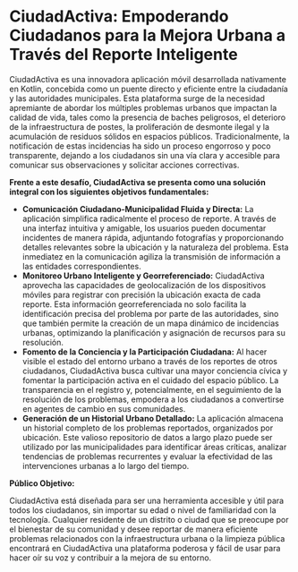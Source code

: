 # CiudadActiva: Empoderando Ciudadanos para la Mejora Urbana a Través del Reporte Inteligente

CiudadActiva es una innovadora aplicación móvil desarrollada nativamente en Kotlin, concebida como un puente directo y eficiente entre la ciudadanía y las autoridades municipales. Esta plataforma surge de la necesidad apremiante de abordar los múltiples problemas urbanos que impactan la calidad de vida, tales como la presencia de baches peligrosos, el deterioro de la infraestructura de postes, la proliferación de desmonte ilegal y la acumulación de residuos sólidos en espacios públicos. Tradicionalmente, la notificación de estas incidencias ha sido un proceso engorroso y poco transparente, dejando a los ciudadanos sin una vía clara y accesible para comunicar sus observaciones y solicitar acciones correctivas.

**Frente a este desafío, CiudadActiva se presenta como una solución integral con los siguientes objetivos fundamentales:**

* **Comunicación Ciudadano-Municipalidad Fluida y Directa:** La aplicación simplifica radicalmente el proceso de reporte. A través de una interfaz intuitiva y amigable, los usuarios pueden documentar incidentes de manera rápida, adjuntando fotografías y proporcionando detalles relevantes sobre la ubicación y la naturaleza del problema. Esta inmediatez en la comunicación agiliza la transmisión de información a las entidades correspondientes.
* **Monitoreo Urbano Inteligente y Georreferenciado:** CiudadActiva aprovecha las capacidades de geolocalización de los dispositivos móviles para registrar con precisión la ubicación exacta de cada reporte. Esta información georreferenciada no solo facilita la identificación precisa del problema por parte de las autoridades, sino que también permite la creación de un mapa dinámico de incidencias urbanas, optimizando la planificación y asignación de recursos para su resolución.
* **Fomento de la Conciencia y la Participación Ciudadana:** Al hacer visible el estado del entorno urbano a través de los reportes de otros ciudadanos, CiudadActiva busca cultivar una mayor conciencia cívica y fomentar la participación activa en el cuidado del espacio público. La transparencia en el registro y, potencialmente, en el seguimiento de la resolución de los problemas, empodera a los ciudadanos a convertirse en agentes de cambio en sus comunidades.
* **Generación de un Historial Urbano Detallado:** La aplicación almacena un historial completo de los problemas reportados, organizados por ubicación. Este valioso repositorio de datos a largo plazo puede ser utilizado por las municipalidades para identificar áreas críticas, analizar tendencias de problemas recurrentes y evaluar la efectividad de las intervenciones urbanas a lo largo del tiempo.

**Público Objetivo:**

CiudadActiva está diseñada para ser una herramienta accesible y útil para todos los ciudadanos, sin importar su edad o nivel de familiaridad con la tecnología. Cualquier residente de un distrito o ciudad que se preocupe por el bienestar de su comunidad y desee reportar de manera eficiente problemas relacionados con la infraestructura urbana o la limpieza pública encontrará en CiudadActiva una plataforma poderosa y fácil de usar para hacer oír su voz y contribuir a la mejora de su entorno.
